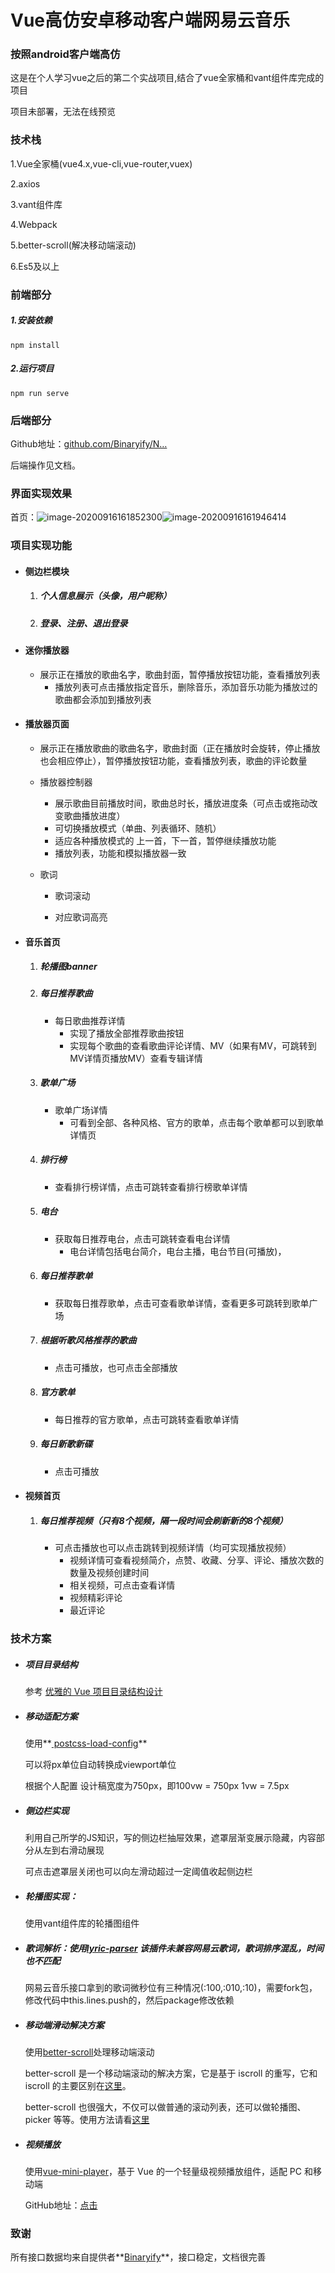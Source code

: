 # Vue高仿安卓移动客户端网易云音乐

### 按照android客户端高仿

这是在个人学习vue之后的第二个实战项目,结合了vue全家桶和vant组件库完成的项目

项目未部署，无法在线预览

### 技术栈

1.Vue全家桶(vue4.x,vue-cli,vue-router,vuex)

2.axios

3.vant组件库

4.Webpack

5.better-scroll(解决移动端滚动)

6.Es5及以上

### 前端部分

##### 1.安装依赖

```
npm install
```

##### 2.运行项目
```
npm run serve
```

### 后端部分

Github地址：[github.com/Binaryify/N…](https://github.com/Binaryify/NeteaseCloudMusicApi)

后端操作见文档。

### 界面实现效果

首页：![image-20200916161852300](C:\Users\PC01\AppData\Roaming\Typora\typora-user-images\image-20200916161852300.png)![image-20200916161946414](C:\Users\PC01\AppData\Roaming\Typora\typora-user-images\image-20200916161946414.png)



### 项目实现功能

- #### 侧边栏模块

  1. ##### 个人信息展示（头像，用户昵称）

  2. ##### 登录、注册、退出登录

- #### 迷你播放器

  - 展示正在播放的歌曲名字，歌曲封面，暂停播放按钮功能，查看播放列表
    - 播放列表可点击播放指定音乐，删除音乐，添加音乐功能为播放过的歌曲都会添加到播放列表

- #### 播放器页面

  - 展示正在播放歌曲的歌曲名字，歌曲封面（正在播放时会旋转，停止播放也会相应停止），暂停播放按钮功能，查看播放列表，歌曲的评论数量
  - 播放器控制器
    - 展示歌曲目前播放时间，歌曲总时长，播放进度条（可点击或拖动改变歌曲播放进度）
    - 可切换播放模式（单曲、列表循环、随机）
    - 适应各种播放模式的 上一首，下一首，暂停继续播放功能
    - 播放列表，功能和模拟播放器一致

  - 歌词

    - 歌词滚动

    - 对应歌词高亮

      

- #### 音乐首页

  1. ##### 轮播图banner

  2. ##### 每日推荐歌曲

     - 每日歌曲推荐详情
       - 实现了播放全部推荐歌曲按钮
       - 实现每个歌曲的查看歌曲评论详情、MV（如果有MV，可跳转到MV详情页播放MV）查看专辑详情

  3. ##### 歌单广场

     - 歌单广场详情
       - 可看到全部、各种风格、官方的歌单，点击每个歌单都可以到歌单详情页

  4. ##### 排行榜

     - 查看排行榜详情，点击可跳转查看排行榜歌单详情

  5. ##### 电台

     - 获取每日推荐电台，点击可跳转查看电台详情
       - 电台详情包括电台简介，电台主播，电台节目(可播放)，

  6. ##### 每日推荐歌单

     - 获取每日推荐歌单，点击可查看歌单详情，查看更多可跳转到歌单广场

  7. ##### 根据听歌风格推荐的歌曲

     - 点击可播放，也可点击全部播放

  8. ##### 官方歌单

     - 每日推荐的官方歌单，点击可跳转查看歌单详情

  9. ##### 每日新歌新碟

     - 点击可播放

- #### 视频首页

  1. ##### 每日推荐视频（只有8个视频，隔一段时间会刷新新的8个视频）

     - 可点击播放也可以点击跳转到视频详情（均可实现播放视频）
       - 视频详情可查看视频简介，点赞、收藏、分享、评论、播放次数的数量及视频创建时间
       - 相关视频，可点击查看详情
       - 视频精彩评论
       - 最近评论

### 技术方案

- ##### 项目目录结构

  参考 [优雅的 Vue 项目目录结构设计](https://juejin.im/entry/6844903585403109390)

- ##### 移动适配方案

  使用**[ postcss-load-config](https://github.com/michael-ciniawsky/postcss-load-config)**

  可以将px单位自动转换成viewport单位

  根据个人配置 设计稿宽度为750px，即100vw = 750px 1vw = 7.5px

  

- ##### 侧边栏实现

  利用自己所学的JS知识，写的侧边栏抽屉效果，遮罩层渐变展示隐藏，内容部分从左到右滑动展现

  可点击遮罩层关闭也可以向左滑动超过一定阈值收起侧边栏

  

- ##### 轮播图实现：

  使用vant组件库的轮播图组件

  

- ##### 歌词解析：使用[lyric-parser](https://github.com/ustbhuangyi/lyric-parser) 该插件未兼容网易云歌词，歌词排序混乱，时间也不匹配

  网易云音乐接口拿到的歌词微秒位有三种情况(:100,:010,:10)，需要fork包，修改代码中this.lines.push的，然后package修改依赖

  

- ##### 移动端滑动解决方案

  使用[better-scroll](https://github.com/ustbhuangyi/better-scroll)处理移动端滚动

  better-scroll 是一个移动端滚动的解决方案，它是基于 iscroll 的重写，它和 iscroll 的主要区别在[这里](https://github.com/ustbhuangyi/better-scroll/issues/36)。

  better-scroll 也很强大，不仅可以做普通的滚动列表，还可以做轮播图、picker 等等。使用方法请看[这里](https://juejin.im/post/6844903480121884685)

  

- ##### 视频播放

  使用[vue-mini-player](https://github.com/webweifeng/vue-mini-player)，基于 Vue 的一个轻量级视频播放组件，适配 PC 和移动端

  GitHub地址：[点击](https://github.com/webweifeng/vue-mini-player)

### 致谢

所有接口数据均来自提供者**[Binaryify](https://github.com/Binaryify/NeteaseCloudMusicApi)**，接口稳定，文档很完善